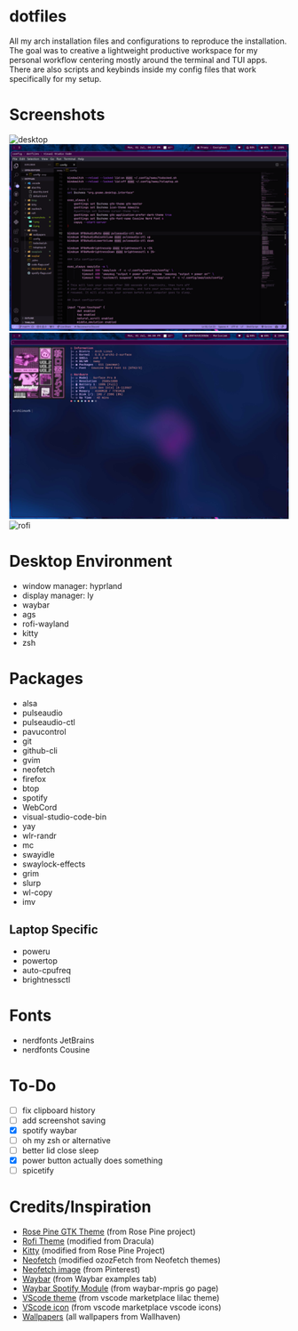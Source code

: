 # dotfiles
All my arch installation files and configurations to reproduce the installation. The goal was to creative a lightweight productive workspace for my personal workflow centering mostly around the terminal and TUI apps. There are also scripts and keybinds inside my config files that work specifically for my setup.

# Screenshots
![desktop](screenshots/multipannel.png)
![vscode](screenshots/vscode.png)
![neofetch](screenshots/neofetch.png)
![rofi](screenshots/rofi.png)

# Desktop Environment
* window manager: hyprland
* display manager: ly
* waybar
* ags
* rofi-wayland
* kitty 
* zsh

# Packages
* alsa
* pulseaudio
* pulseaudio-ctl
* pavucontrol
* git
* github-cli
* gvim
* neofetch
* firefox
* btop
* spotify
* WebCord
* visual-studio-code-bin
* yay
* wlr-randr
* mc
* swayidle
* swaylock-effects
* grim
* slurp
* wl-copy
* imv

## Laptop Specific
* poweru
* powertop
* auto-cpufreq
* brightnessctl

# Fonts
* nerdfonts JetBrains
* nerdfonts Cousine

# To-Do
- [ ] fix clipboard history
- [ ] add screenshot saving
- [x] spotify waybar
- [ ] oh my zsh or alternative
- [ ] better lid close sleep
- [x] power button actually does something
- [ ] spicetify

# Credits/Inspiration
* [Rose Pine GTK Theme](https://github.com/rose-pine/gtk) (from Rose Pine project)
* [Rofi Theme](https://draculatheme.com/rofi) (modified from Dracula)
* [Kitty](https://github.com/rose-pine/kitty) (modified from Rose Pine Project)
* [Neofetch](https://github.com/Chick2D/neofetch-themes) (modified ozozFetch from Neofetch themes)
* [Neofetch image](https://pin.it/mn5PhYTWz) (from Pinterest)
* [Waybar](https://github.com/lgaboury/Sway-Waybar-Install-Script) (from Waybar examples tab)
* [Waybar Spotify Module](https://pkg.go.dev/git.hrfee.pw/hrfee/waybar-mpris) (from waybar-mpris go page)
* [VScode theme](https://marketplace.visualstudio.com/items?itemName=shubham-saudolla.lilac) (from vscode marketplace lilac theme)
* [VScode icon](https://marketplace.visualstudio.com/items?itemName=vscode-icons-team.vscode-icons) (from vscode marketplace vscode icons)
* [Wallpapers](https://wallhaven.cc) (all wallpapers from Wallhaven)
